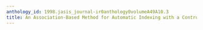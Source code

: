 ```yaml
---
anthology_id: 1998.jasis_journal-ir0anthology0volumeA49A10.3
title: An Association-Based Method for Automatic Indexing with a Controlled Vocabulary
---
```

